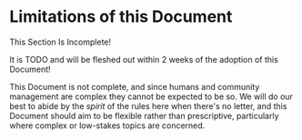# Limitations of this Document

<div class="warning">
This Section Is Incomplete! 

It is TODO and will be fleshed out within 2 weeks of the adoption of this Document!
</div>

This Document is not complete, and since humans and community management are complex they cannot be expected to be so. We will do our best to abide by the *spirit* of the rules here when there's no letter, and this Document should aim to be flexible rather than prescriptive, particularly where complex or low-stakes topics are concerned.
